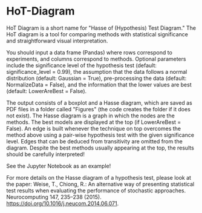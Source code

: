 # HoT-Diagram

HoT Diagram is a short name for "Hasse of (Hypothesis) Test Diagram." The HoT diagram is a tool for comparing methods with statistical significance and straightforward visual interpretation. 

You should input a data frame (Pandas) where rows correspond to experiments, and columns correspond to methods. Optional parameters include the significance level of the hypothesis test (default: significance_level = 0.99), the assumption that the data follows a normal distribution (default: Gaussian = True), pre-processing the data (default: NormalizeData = False), and the information that the lower values are best (default: LowerAreBest = False).

The output consists of a boxplot and a Hasse diagram, which are saved as PDF files in a folder called "Figures" (the code creates the folder if it does not exist). The Hasse diagram is a graph in which the nodes are the methods. The best models are displayed at the top (if LowerAreBest = False). An edge is built whenever the technique on top overcomes the method above using  a pair-wise hypothesis test with the given significance level. Edges that can be deduced from transitivity are omitted from the diagram. Despite the best methods usually appearing at the top, the results should be carefully interpreted!

See the Jupyter Notebook as an example!

For more details on the Hasse diagram of a hypothesis test, please look at the paper: Weise, T., Chiong, R.: An alternative way of presenting statistical test results when evaluating the performance of stochastic approaches. Neurocomputing 147, 235–238 (2015). https://doi.org/10.1016/j.neucom.2014.06.071.
